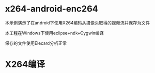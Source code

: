 # x264-android-enc264


本示例演示了在android下使用X264编码从摄像头取得的视频流并保存为文件

本工程在Windows下使用eclipse+ndk+Cygwin编译

保存的文件使用Elecard分析正常


# X264编译

